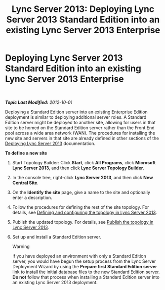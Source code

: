 ﻿---
title: 'Lync Server 2013: Deploying Lync Server 2013 Standard Edition into an existing Lync Server 2013 Enterprise'
TOCTitle: Deploying Lync Server 2013 Standard Edition into an existing Lync Server 2013 Enterprise
ms:assetid: 05ea128d-6c94-49b3-b28b-477367196425
ms:mtpsurl: https://technet.microsoft.com/en-us/library/Gg398112(v=OCS.15)
ms:contentKeyID: 48183297
ms.date: 07/23/2014
mtps_version: v=OCS.15
---

<div data-xmlns="http://www.w3.org/1999/xhtml">

<div class="topic" data-xmlns="http://www.w3.org/1999/xhtml" data-msxsl="urn:schemas-microsoft-com:xslt" data-cs="http://msdn.microsoft.com/en-us/">

<div data-asp="http://msdn2.microsoft.com/asp">

# Deploying Lync Server 2013 Standard Edition into an existing Lync Server 2013 Enterprise

</div>

<div id="mainSection">

<div id="mainBody">

<span> </span>

_**Topic Last Modified:** 2012-10-01_

Deploying a Standard Edition server into an existing Enterprise Edition deployment is similar to deploying additional server roles. A Standard Edition server might be deployed to another site, allowing for users in that site to be homed on the Standard Edition server rather than the Front End pool across a wide area network (WAN). The procedures for installing the new site and servers in that site are already defined in other sections of the [Deploying Lync Server 2013](lync-server-2013-deploying-lync-server.md) documentation.

<div id="sectionSection0" class="section">

**To define a new site**

1.  Start Topology Builder: Click **Start**, click **All Programs**, click **Microsoft Lync Server 2013**, and then click **Lync Server Topology Builder**.

2.  In the console tree, right-click **Lync Server 2013**, and then click **New Central Site**.

3.  On the **Identify the site** page, give a name to the site and optionally enter a description.

4.  Follow the procedures for defining the rest of the site topology. For details, see [Defining and configuring the topology in Lync Server 2013](lync-server-2013-defining-and-configuring-the-topology.md).

5.  Publish the updated topology. For details, see [Publish the topology in Lync Server 2013](lync-server-2013-publish-the-topology.md).

6.  Set up and install a Standard Edition server.
    
    <div class="alert">
    

    > [!WARNING]
    > If you have deployed an environment with only a Standard Edition server, you would have begun the setup process from the Lync Server Deployment Wizard by using the <STRONG>Prepare first Standard Edition server</STRONG> link to install the initial database files to the new Standard Edition server. <STRONG>Do not</STRONG> follow that process when installing a Standard Edition server into an existing Lync Server 2013 deployment.

    
    </div>

</div>

</div>

<span> </span>

</div>

</div>

</div>


